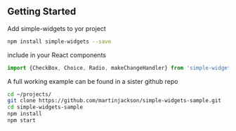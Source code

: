 ## Getting Started

Add simple-widgets to yor project

```bash
npm install simple-widgets --save
```

include in your React components

```javascript
import {CheckBox, Choice, Radio, makeChangeHandler} from 'simple-widgets'
```

A full working example can be found in a sister github repo

```bash
cd ~/projects/
git clone https://github.com/martinjackson/simple-widgets-sample.git
cd simple-widgets-sample
npm install
npm start
```
